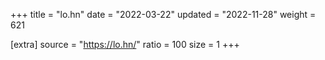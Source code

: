 +++
title = "lo.hn"
date = "2022-03-22"
updated = "2022-11-28"
weight = 621

[extra]
source = "https://lo.hn/"
ratio = 100
size = 1
+++
